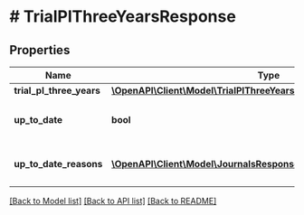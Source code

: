 # # TrialPlThreeYearsResponse

## Properties

Name | Type | Description | Notes
------------ | ------------- | ------------- | -------------
**trial_pl_three_years** | [**\OpenAPI\Client\Model\TrialPlThreeYearsResponseTrialPlThreeYears**](TrialPlThreeYearsResponseTrialPlThreeYears.md) |  |
**up_to_date** | **bool** | 集計結果が最新かどうか |
**up_to_date_reasons** | [**\OpenAPI\Client\Model\JournalsResponseJournalsUpToDateReasons[]**](JournalsResponseJournalsUpToDateReasons.md) | 集計が最新でない場合の要因情報 | [optional]

[[Back to Model list]](../../README.md#models) [[Back to API list]](../../README.md#endpoints) [[Back to README]](../../README.md)
